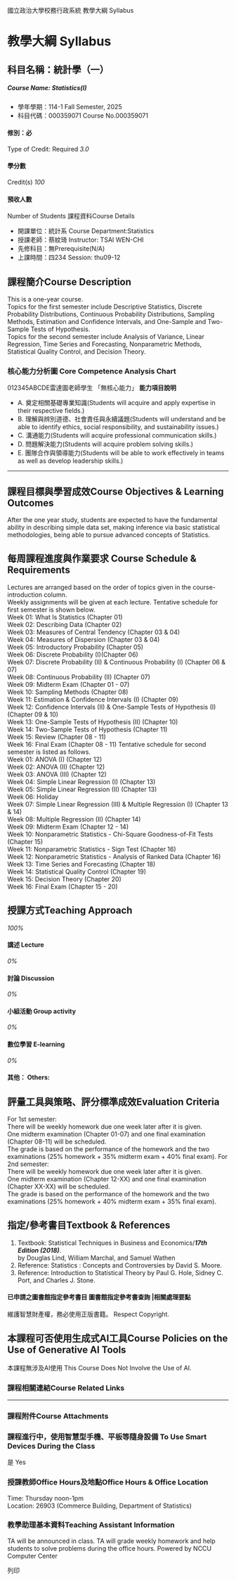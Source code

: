 國立政治大學校務行政系統 教學大綱 Syllabus
# 教學大綱 Syllabus
##  科目名稱：統計學（一）
#####  Course Name: Statistics(I)
  * 學年學期：114-1 Fall Semester, 2025 
  * 科目代碼：000359071 Course No.000359071


#### 修別：必
Type of Credit: Required 
_3.0_
#### 學分數
Credit(s)
_100_
#### 預收人數
Number of Students
課程資料Course Details
  * 開課單位：統計系 Course Department:Statistics 
  * 授課老師：蔡紋琦 Instructor: TSAI WEN-CHI 
  * 先修科目：無Prerequisite(N/A)
  * 上課時間：四234 Session: thu09-12


##  課程簡介Course Description
This is a one-year course.  
Topics for the first semester include Descriptive Statistics, Discrete Probability Distributions, Continuous Probability Distributions, Sampling Methods, Estimation and Confidence Intervals, and One-Sample and Two-Sample Tests of Hypothesis.  
Topics for the second semester include Analysis of Variance, Linear Regression, Time Series and Forecasting, Nonparametric Methods, Statistical Quality Control, and Decision Theory.
###  核心能力分析圖 Core Competence Analysis Chart
012345ABCDE雷達圖老師學生
「無核心能力」 
**能力項目說明**
  * A. 奠定相關基礎專業知識(Students will acquire and apply expertise in their respective fields.)
  * B. 理解與辨別道德、社會責任與永續議題(Students will understand and be able to identify ethics, social responsibility, and sustainability issues.)
  * C. 溝通能力(Students will acquire professional communication skills.)
  * D. 問題解決能力(Students will acquire problem solving skills.)
  * E. 團隊合作與領導能力(Students will be able to work effectively in teams as well as develop leadership skills.)


* * *
##  課程目標與學習成效Course Objectives & Learning Outcomes 
After the one year study, students are expected to have the fundamental ability in describing simple data set, making inference via basic statistical methodologies, being able to pursue advanced concepts of Statistics.
##  每周課程進度與作業要求 Course Schedule & Requirements
Lectures are arranged based on the order of topics given in the course-introduction column.   
Weekly assignments will be given at each lecture. 
Tentative schedule for first semester is shown below.  
Week 01: What Is Statistics (Chapter 01)  
Week 02: Describing Data (Chapter 02)  
Week 03: Measures of Central Tendency (Chapter 03 & 04)   
Week 04: Measures of Dispersion (Chapter 03 & 04)   
Week 05: Introductory Probability (Chapter 05)  
Week 06: Discrete Probability (I)(Chapter 06)  
Week 07: Discrete Probability (II) & Continuous Probability (I) (Chapter 06 & 07)   
Week 08: Continuous Probability (II) (Chapter 07)  
Week 09: Midterm Exam (Chapter 01 - 07)   
Week 10: Sampling Methods (Chapter 08)   
Week 11: Estimation & Confidence Intervals (I) (Chapter 09)   
Week 12: Confidence Intervals (II) & One-Sample Tests of Hypothesis (I) (Chapter 09 & 10)   
Week 13: One-Sample Tests of Hypothesis (II) (Chapter 10)   
Week 14: Two-Sample Tests of Hypothesis (Chapter 11)   
Week 15: Review (Chapter 08 - 11)   
Week 16: Final Exam (Chapter 08 - 11) 
Tentative schedule for second semester is listed as follows.  
Week 01: ANOVA (I) (Chapter 12)   
Week 02: ANOVA (II) (Chapter 12)   
Week 03: ANOVA (III) (Chapter 12)   
Week 04: Simple Linear Regression (I) (Chapter 13)   
Week 05: Simple Linear Regression (II) (Chapter 13)   
Week 06: Holiday  
Week 07: Simple Linear Regression (III) & Multiple Regression (I) (Chapter 13 & 14)  
Week 08: Multiple Regression (II) (Chapter 14)  
Week 09: Midterm Exam (Chapter 12 - 14)  
Week 10: Nonparametric Statistics - Chi-Square Goodness-of-Fit Tests (Chapter 15)  
Week 11: Nonparametric Statistics - Sign Test (Chapter 16)  
Week 12: Nonparametric Statistics - Analysis of Ranked Data (Chapter 16)  
Week 13: Time Series and Forecasting (Chapter 18)  
Week 14: Statistical Quality Control (Chapter 19)  
Week 15: Decision Theory (Chapter 20)  
Week 16: Final Exam (Chapter 15 - 20)
##  授課方式Teaching Approach
_100%_
####  講述 Lecture
_0%_
####  討論 Discussion
_0%_
####  小組活動 Group activity
_0%_
####  數位學習 E-learning
_0%_
####  其他： Others:
##  評量工具與策略、評分標準成效Evaluation Criteria
For 1st semester:  
There will be weekly homework due one week later after it is given.  
One midterm examination (Chapter 01-07) and one final examination (Chapter 08-11) will be scheduled.  
The grade is based on the performance of the homework and the two examinations (25% homework + 35% midterm exam + 40% final exam).
For 2nd semester:  
There will be weekly homework due one week later after it is given.  
One midterm examination (Chapter 12-XX) and one final examination (Chapter XX-XX) will be scheduled.  
The grade is based on the performance of the homework and the two examinations (25% homework + 40% midterm exam + 35% final exam).  

##  指定/參考書目Textbook & References
1. Textbook: Statistical Techniques in Business and Economics/_**17th Edition (2018)**_.  
by Douglas Lind, William Marchal, and Samuel Wathen  
2. Reference: Statistics : Concepts and Controversies by David S. Moore.  
3. Reference: Introduction to Statistical Theory by Paul G. Hole, Sidney C. Port, and Charles J. Stone.
####  已申請之圖書館指定參考書目  圖書館指定參考書查詢 |相關處理要點
維護智慧財產權，務必使用正版書籍。 Respect Copyright.
##  本課程可否使用生成式AI工具Course Policies on the Use of Generative AI Tools
本課程無涉及AI使用 This Course Does Not Involve the Use of AI.
###  課程相關連結Course Related Links
* * *
###  課程附件Course Attachments
###  課程進行中，使用智慧型手機、平板等隨身設備 To Use Smart Devices During the Class
是  Yes
###  授課教師Office Hours及地點Office Hours & Office Location
Time: Thursday noon-1pm  
Location: 26903 (Commerce Building, Department of Statistics)
###  教學助理基本資料Teaching Assistant Information
TA will be announced in class. TA will grade weekly homework and help students to solve problems during the office hours.
Powered by NCCU Computer Center
  
列印
